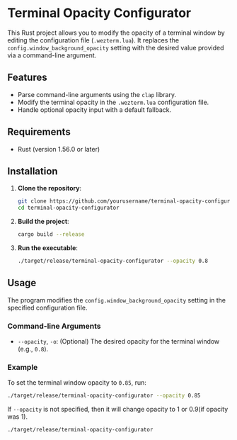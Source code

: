 # Terminal Opacity Configurator

This Rust project allows you to modify the opacity of a terminal window by editing the configuration file (`.wezterm.lua`). It replaces the `config.window_background_opacity` setting with the desired value provided via a command-line argument.

## Features

- Parse command-line arguments using the `clap` library.
- Modify the terminal opacity in the `.wezterm.lua` configuration file.
- Handle optional opacity input with a default fallback.

## Requirements

- Rust (version 1.56.0 or later)

## Installation

1. **Clone the repository**:
    ```bash
    git clone https://github.com/yourusername/terminal-opacity-configurator.git
    cd terminal-opacity-configurator
    ```

2. **Build the project**:
    ```bash
    cargo build --release
    ```

3. **Run the executable**:
    ```bash
    ./target/release/terminal-opacity-configurator --opacity 0.8
    ```

## Usage

The program modifies the `config.window_background_opacity` setting in the specified configuration file. 

### Command-line Arguments

- `--opacity`, `-o`: (Optional) The desired opacity for the terminal window (e.g., `0.8`).

### Example

To set the terminal window opacity to `0.85`, run:

```bash
./target/release/terminal-opacity-configurator --opacity 0.85
```

If `--opacity` is not specified, then it will change opacity to 1 or 0.9(if opacity was 1).

```bash
./target/release/terminal-opacity-configurator
```
